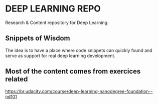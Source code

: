 # DEEP LEARNING REPO
Research & Content repository for Deep Learning.

## Snippets of Wisdom
The idea is to have a place where code snippets can quickly found and serve as support for real deep learning development.

## Most of the content comes from exercices related
https://br.udacity.com/course/deep-learning-nanodegree-foundation--nd101


